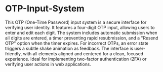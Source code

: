 # OTP-Input-System
This OTP (One-Time Password) input system is a secure interface for verifying user identity. It features a four-digit OTP input, allowing users to enter and edit each digit. The system includes automatic submission when all digits are entered, a timer preventing rapid resubmission, and a "Resend OTP" option when the timer expires. For incorrect OTPs, an error state triggers a subtle shake animation as feedback. The interface is user-friendly, with all elements aligned and centered for a clean, focused experience. Ideal for implementing two-factor authentication (2FA) or verifying user actions in web applications.

